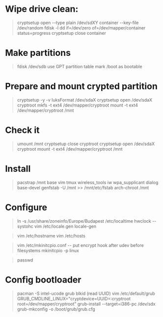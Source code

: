 # Wipe drive clean:
> cryptsetup open --type plain /dev/sdXY container --key-file /dev/random
> fdisk -l
> dd if=/dev/zero of=/dev/mapper/container status=progress
> cryptsetup close container

# Make partitions
> fdisk /dev/sdb
use GPT partition table
mark /boot as bootable

# Prepare and mount crypted partition
> cryptsetup -y -v luksFormat /dev/sdaX
> cryptsetup open /dev/sdaX cryptroot
> mkfs -t ext4 /dev/mapper/cryptroot
> mount -t ext4 /dev/mapper/cryptroot /mnt

# Check it
> umount /mnt
> cryptsetup close cryptroot
> cryptsetup open /dev/sdaX cryptroot
> mount -t ext4 /dev/mapper/cryptroot /mnt

# Install
> pacstrap /mnt base vim tmux wireless_tools iw wpa_supplicant dialog base-devel
> genfstab -U /mnt >> /mnt/etc/fstab
> arch-chroot /mnt

# Configure
> ln -s /usr/share/zoneinfo/Europe/Budapest /etc/localtime
> hwclock --systohc
> vim /etc/locale.gen
> locale-gen

> vim /etc/hostname
> vim /etc/hosts

> vim /etc/mkinitcpio.conf
-- put encrypt hook after udev before filesystems
> mkinitcpio -p linux

> passwd

# Config bootloader
> pacman -S intel-ucode grub
> blkid (read UUID)
> vim /etc/default/grub
GRUB_CMDLINE_LINUX="cryptdevice=UUID=<device-UUID>:cryptroot root=/dev/mapper/cryptroot"
> grub-install --target=i386-pc /dev/sdx
> grub-mkconfig -o /boot/grub/grub.cfg
